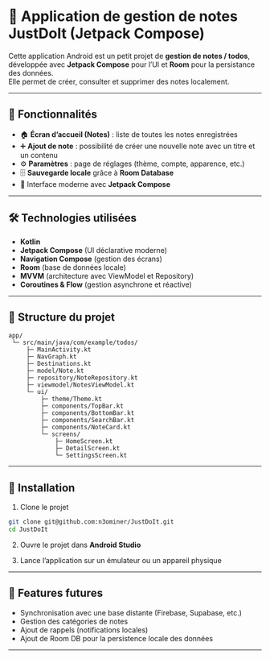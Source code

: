 
# 📝 Application de gestion de notes JustDoIt (Jetpack Compose)

Cette application Android est un petit projet de **gestion de notes / todos**, développée avec **Jetpack Compose** pour l’UI et **Room** pour la persistance des données.  
Elle permet de créer, consulter et supprimer des notes localement.

---

## 📱 Fonctionnalités

- 🏠 **Écran d’accueil (Notes)** : liste de toutes les notes enregistrées  
- ➕ **Ajout de note** : possibilité de créer une nouvelle note avec un titre et un contenu  
- ⚙️ **Paramètres** : page de réglages (thème, compte, apparence, etc.)  
- 🗄 **Sauvegarde locale** grâce à **Room Database**  
- 🎨 Interface moderne avec **Jetpack Compose**

---

## 🛠️ Technologies utilisées

- **Kotlin**
- **Jetpack Compose** (UI déclarative moderne)
- **Navigation Compose** (gestion des écrans)
- **Room** (base de données locale)
- **MVVM** (architecture avec ViewModel et Repository)
- **Coroutines & Flow** (gestion asynchrone et réactive)

---

## 📂 Structure du projet

```
app/
 └─ src/main/java/com/example/todos/
     ├─ MainActivity.kt
     ├─ NavGraph.kt
     ├─ Destinations.kt
     ├─ model/Note.kt
     ├─ repository/NoteRepository.kt
     ├─ viewmodel/NotesViewModel.kt
     └─ ui/
         ├─ theme/Theme.kt
         ├─ components/TopBar.kt
         ├─ components/BottomBar.kt
         ├─ components/SearchBar.kt
         ├─ components/NoteCard.kt
         └─ screens/
             ├─ HomeScreen.kt
             ├─ DetailScreen.kt
             └─ SettingsScreen.kt
````

---

## 🚀 Installation

1. Clone le projet  
 ```bash
 git clone git@github.com:n3ominer/JustDoIt.git
 cd JustDoIt
 ````

2. Ouvre le projet dans **Android Studio**

3. Lance l’application sur un émulateur ou un appareil physique

---

## 📌 Features futures

* Synchronisation avec une base distante (Firebase, Supabase, etc.)
* Gestion des catégories de notes
* Ajout de rappels (notifications locales)
* Ajout de Room DB pour la persistence locale des données

---
